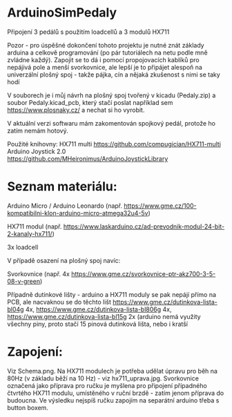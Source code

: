 # ArduinoSimPedaly
Připojení 3 pedálů s použitím loadcellů a 3 modulů HX711

Pozor - pro úspěšné dokončení tohoto projektu je nutné znát základy arduina a celkově programování (po pár tutoriálech na netu podle mně zvládne každý). Zapojit se to dá i pomocí propojovacích kablíků pro nepájivá pole a menší svorkovnice, ale lepší je to připájet alespoň na univerzální plošný spoj - takže pájka, cín a nějaká zkušenost s nimi se taky hodí

V souborech je i můj návrh na plošný spoj tvořený v kicadu (Pedaly.zip) a soubor Pedaly.kicad_pcb, který stačí poslat například sem https://www.plosnaky.cz/ a nechat si ho vyrobit.

V aktuální verzi softwaru mám zakomentován spojkový pedál, protože ho zatím nemám hotový.

Použité knihovny:
HX711 multi https://github.com/compugician/HX711-multi
Arduino Joystick 2.0 https://github.com/MHeironimus/ArduinoJoystickLibrary

# Seznam materiálu:
Arduino Micro / Arduino Leonardo (např. https://www.gme.cz/100-kompatibilni-klon-arduino-micro-atmega32u4-5v)

HX711 modul (např. https://www.laskarduino.cz/ad-prevodnik-modul-24-bit-2-kanaly-hx711/)

3x loadcell

V případě osazení na plošný spoj navíc:

Svorkovnice (např. 4x https://www.gme.cz/svorkovnice-ptr-akz700-3-5-08-v-green)

Případně dutinkové lišty - arduino a HX711 moduly se pak nepájí přímo na PCB, ale nacvaknou se do těchto lišt https://www.gme.cz/dutinkova-lista-bl04g 4x, https://www.gme.cz/dutinkova-lista-bl806g 4x, https://www.gme.cz/dutinkova-lista-bl15g 2x (arduino nemá využity všechny piny, proto stačí 15 pinová dutinková lišta, nebo i kratší


# Zapojení:

Viz Schema.png. Na HX711 modulech je potřeba udělat úpravu pro běh na 80Hz (v základu běží na 10 Hz) - viz hx711_uprava.jpg. Svorkovnice označená jako příprava pro ručku je myšlena pro připojení případného čtvrtého HX711 modulu, umístěného v ruční brzdě - zatím jenom příprava do budoucna. Ve výsledku nejspíš ručku zapojím na separátní arduino třeba s button boxem.
